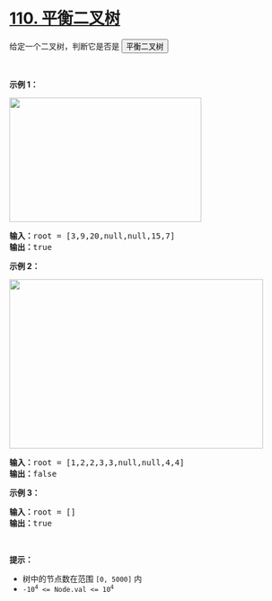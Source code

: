 # [110. 平衡二叉树](https://leetcode.cn/problems/balanced-binary-tree/)

<div><div class="elfjS" data-track-load="description_content"><p>给定一个二叉树，判断它是否是 <span data-keyword="height-balanced" class=" cursor-pointer relative text-dark-blue-s text-sm"><button type="button" aria-haspopup="dialog" aria-expanded="false" aria-controls="radix-:r84:" data-state="closed" class="">平衡二叉树</button></span> &nbsp;</p>

<p>&nbsp;</p>

<p><strong>示例 1：</strong></p>
<img alt="" src="https://assets.leetcode.com/uploads/2020/10/06/balance_1.jpg" style="width: 342px; height: 221px;">
<pre><strong>输入：</strong>root = [3,9,20,null,null,15,7]
<strong>输出：</strong>true
</pre>

<p><strong>示例 2：</strong></p>
<img alt="" src="https://assets.leetcode.com/uploads/2020/10/06/balance_2.jpg" style="width: 452px; height: 301px;">
<pre><strong>输入：</strong>root = [1,2,2,3,3,null,null,4,4]
<strong>输出：</strong>false
</pre>

<p><strong>示例 3：</strong></p>

<pre><strong>输入：</strong>root = []
<strong>输出：</strong>true
</pre>

<p>&nbsp;</p>

<p><strong>提示：</strong></p>

<ul>
	<li>树中的节点数在范围 <code>[0, 5000]</code> 内</li>
	<li><code>-10<sup>4</sup> &lt;= Node.val &lt;= 10<sup>4</sup></code></li>
</ul>
</div></div>
